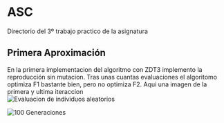 # ASC
Directorio del 3º trabajo practico de la asignatura
## Primera Aproximación
En la primera implementacion del algoritmo con ZDT3 implemento la reproducción sin mutacion. Tras unas cuantas evaluaciones el algoritomo optimiza F1 bastante bien, pero no optimiza F2. Aqui una imagen de la primera y ultima iteraccion  
![Evaluacion de individuos aleatorios](https://i.ibb.co/B29RyT2/grafica-0.png)  

![100 Generaciones](https://i.ibb.co/4fXw2Kj/grafica-100.png)  



